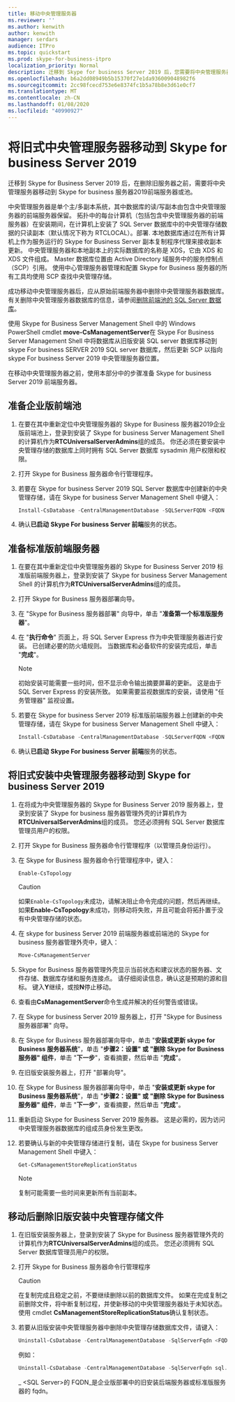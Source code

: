 ```yaml
---
title: 移动中央管理服务器
ms.reviewer: ''
ms.author: kenwith
author: kenwith
manager: serdars
audience: ITPro
ms.topic: quickstart
ms.prod: skype-for-business-itpro
localization_priority: Normal
description: 迁移到 Skype for business Server 2019 后，您需要将中央管理服务器移动到 Skype for business 服务器2019前端服务器或池，然后才能删除旧服务器。
ms.openlocfilehash: b6a2dd08949b5b15370f27e1da936009048982f6
ms.sourcegitcommit: 2cc98fcecd753e6e8374fc1b5a78b8e3d61e0cf7
ms.translationtype: MT
ms.contentlocale: zh-CN
ms.lasthandoff: 01/08/2020
ms.locfileid: "40990927"
---
```

# <a name="move-the-legacy-central-management-server-to-skype-for-business-server-2019"></a>将旧式中央管理服务器移动到 Skype for business Server 2019

迁移到 Skype for Business Server 2019 后，在删除旧服务器之前，需要将中央管理服务器移动到 Skype for business 服务器2019前端服务器或池。 
  
中央管理服务器是单个主/多副本系统，其中数据库的读/写副本由包含中央管理服务器的前端服务器保留。 拓扑中的每台计算机（包括包含中央管理服务器的前端服务器）在安装期间，在计算机上安装了 SQL Server 数据库中的中央管理存储数据的只读副本（默认情况下称为 RTCLOCAL）。部署. 本地数据库通过在所有计算机上作为服务运行的 Skype for Business Server 副本复制程序代理来接收副本更新。 中央管理服务器和本地副本上的实际数据库的名称是 XDS，它由 XDS 和 XDS 文件组成。 Master 数据库位置由 Active Directory 域服务中的服务控制点（SCP）引用。 使用中心管理服务器管理和配置 Skype for Business 服务器的所有工具均使用 SCP 查找中央管理存储。
  
成功移动中央管理服务器后，应从原始前端服务器中删除中央管理服务器数据库。 有关删除中央管理服务器数据库的信息，请参阅[删除前端池的 SQL Server 数据库](remove-the-sql-server-database-for-a-front-end-pool.md)。
  
使用 Skype for Business Server Management Shell 中的 Windows PowerShell cmdlet **move-CsManagementServer**在 Skype For Business Server Management Shell 中将数据库从旧版安装 SQL server 数据库移动到 skype For business SERVER 2019 SQL server 数据库，然后更新 SCP 以指向 skype For business Server 2019 中央管理服务器位置。 
  
在移动中央管理服务器之前，使用本部分中的步骤准备 Skype for business Server 2019 前端服务器。
  
## <a name="to-prepare-an-enterprise-edition-front-end-pool"></a>准备企业版前端池

1. 在要在其中重新定位中央管理服务器的 Skype for Business 服务器2019企业版前端池上，登录到安装了 Skype for business Server Management Shell 的计算机作为**RTCUniversalServerAdmins**组的成员。 你还必须在要安装中央管理存储的数据库上同时拥有 SQL Server 数据库 sysadmin 用户权限和权限。 
    
2. 打开 Skype for Business 服务器命令行管理程序。
    
3. 若要在 Skype for business Server 2019 SQL Server 数据库中创建新的中央管理存储，请在 Skype for business Server Management Shell 中键入：
    
   ```PowerShell
   Install-CsDatabase -CentralManagementDatabase -SQLServerFQDN <FQDN of your SQL Server> -SQLInstanceName <name of instance>
   ```

4. 确认**已启动** **Skype For business Server 前端**服务的状态。
    
## <a name="to-prepare-a-standard-edition-front-end-server"></a>准备标准版前端服务器

1. 在要在其中重新定位中央管理服务器的 Skype for Business Server 2019 标准版前端服务器上，登录到安装了 Skype for business Server Management Shell 的计算机作为**RTCUniversalServerAdmins**组的成员。 
    
2. 打开 Skype for Business 服务器部署向导。
    
3. 在 "Skype for Business 服务器部署" 向导中，单击 "**准备第一个标准版服务器**"。
    
4. 在 "**执行命令**" 页面上，将 SQL Server Express 作为中央管理服务器进行安装。 已创建必要的防火墙规则。 当数据库和必备软件的安装完成后，单击 "**完成**"。
    
    > [!NOTE]
    > 初始安装可能需要一些时间，但不显示命令输出摘要屏幕的更新。 这是由于 SQL Server Express 的安装所致。 如果需要监视数据库的安装，请使用 "任务管理器" 监视设置。 
  
5. 若要在 Skype for business Server 2019 标准版前端服务器上创建新的中央管理存储，请在 Skype for business Server Management Shell 中键入： 
    
   ```PowerShell
   Install-CsDatabase -CentralManagementDatabase -SQLServerFQDN <FQDN of your Standard Edition Server> -SQLInstanceName <name of instance - RTC by default>
   ```

6. 确认**已启动** **Skype For business Server 前端**服务的状态。
    
## <a name="to-move-the-legacy-installs-central-management-server-to-skype-for-business-server-2019"></a>将旧式安装中央管理服务器移动到 Skype for business Server 2019

1. 在将成为中央管理服务器的 Skype for Business Server 2019 服务器上，登录到安装了 Skype for business 服务器管理外壳的计算机作为**RTCUniversalServerAdmins**组的成员。 您还必须拥有 SQL Server 数据库管理员用户的权限。 
    
2. 打开 Skype for Business 服务器命令行管理程序（以管理员身份运行）。
    
3. 在 Skype for Business 服务器命令行管理程序中，键入： 
    
   ```PowerShell
   Enable-CsTopology
   ```

    > [!CAUTION]
    > 如果`Enable-CsTopology`未成功，请解决阻止命令完成的问题，然后再继续。 如果**Enable-CsTopology**未成功，则移动将失败，并且可能会将拓扑置于没有中央管理存储的状态。 
  
4. 在 skype for business Server 2019 前端服务器或前端池的 Skype for business 服务器管理外壳中，键入： 
    
   ```PowerShell
   Move-CsManagementServer
   ```

5. Skype for Business 服务器管理外壳显示当前状态和建议状态的服务器、文件存储、数据库存储和服务连接点。 请仔细阅读信息，确认这是预期的源和目标。 键入**Y**继续，或按**N**停止移动。 
    
6. 查看由**CsManagementServer**命令生成并解决的任何警告或错误。 
    
7. 在 Skype for business Server 2019 服务器上，打开 "Skype for Business 服务器部署" 向导。 
    
8. 在 Skype for Business 服务器部署向导中，单击 "**安装或更新 skype for Business 服务器系统**"，单击 "**步骤2：设置" 或 "删除 Skype for Business 服务器" 组件**，单击 "**下一步**"，查看摘要，然后单击 "**完成**"。 
    
9. 在旧版安装服务器上，打开 "部署向导"。 
    
10. 在 Skype for Business 服务器部署向导中，单击 "**安装或更新 skype for Business 服务器系统**"，单击 "**步骤2：设置" 或 "删除 Skype for Business 服务器" 组件**，单击 "**下一步**"，查看摘要，然后单击 "**完成**"。 
    
11. 重新启动 Skype for Business Server 2019 服务器。 这是必需的，因为访问中央管理服务器数据库的组成员身份发生更改。
    
12. 若要确认与新的中央管理存储进行复制，请在 Skype for business Server Management Shell 中键入： 
    
    ```PowerShell
    Get-CsManagementStoreReplicationStatus
    ```

    > [!NOTE]
    > 复制可能需要一些时间来更新所有当前副本。 
  
## <a name="to-remove-legacy-install-central-management-store-files-after-a-move"></a>移动后删除旧版安装中央管理存储文件

1. 在旧版安装服务器上，登录到安装了 Skype for Business 服务器管理外壳的计算机作为**RTCUniversalServerAdmins**组的成员。 您还必须拥有 SQL Server 数据库管理员用户的权限。 
    
2. 打开 Skype for Business 服务器命令行管理程序
    
    > [!CAUTION]
    > 在复制完成且稳定之前，不要继续删除以前的数据库文件。 如果在完成复制之前删除文件，将中断复制过程，并使新移动的中央管理服务器处于未知状态。 使用 cmdlet **CsManagementStoreReplicationStatus**确认复制状态。 
  
3. 若要从旧版安装中央管理服务器中删除中央管理存储数据库文件，请键入：
    
   ```PowerShell
   Uninstall-CsDatabase -CentralManagementDatabase -SqlServerFqdn <FQDN of SQL Server> -SqlInstanceName <Name of source server>
   ```

    例如：
    
   ```PowerShell
   Uninstall-CsDatabase -CentralManagementDatabase -SqlServerFqdn sql.contoso.net -SqlInstanceName rtc
   ```

    _ \<SQL Server\>的 FQDN_是企业版部署中的旧安装后端服务器或标准版服务器的 fqdn。 
    

